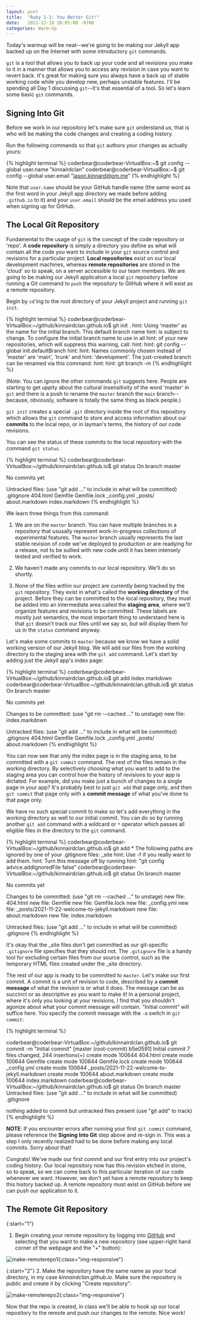 ```yaml
---
layout: post
title:  "Ruby 1-1: You Better Git!"
date:   2021-12-10 20:05:00 -0700
categories: Warm-Up
---
```

Today's warmup will be neat--we're going to be making our Jekyll app backed up on the Internet with some introductory `git` commands.

`git` is a tool that allows you to back up your code and all revisions you make to it in a manner that allows you to access any revision in case you want to revert back. It's great for making sure you always have a back up of stable working code while you develop new, perhaps unstable features. I'll be spending all Day 1 discussing `git`--it's that essential of a tool. So let's learn some basic `git` commands.

Signing Into Git
---

Before we work in our repository let's make sure `git` understand *us*, that is who will be making the code changes and creating a coding history.

Run the following commands so that `git` authors your changes as actually yours:

{% highlight terminal %}
coderbear@coderbear-VirtualBox:~$ git config --global user.name "kinnairdclan"
coderbear@coderbear-VirtualBox:~$ git config --global user.email "jason.kinnard@pm.me"
{% endhighlight %}

Note that `user.name` should be your GitHub handle name (the same word as the first word in your Jekyll app directory we made before adding `.github.io` to it) and your `user.email` should be the email address you used when signing up for GitHub.

The Local Git Repository
---

Fundamental to the usage of `git` is the concept of the code repository or 'repo'. A **code repository** is simply a directory you define as what will contain all the code you want to include in your `git` source control and revisions for a particular project. **Local repositories** exist on our local development machines, whereas **remote repositories** are stored in the 'cloud' so to speak, on a server accessible to our team members. We are going to be making our Jekyll application a local `git` repository before running a Git command to `push` the repository to GitHub where it will exist as a remote repository.

Begin by `cd`'ing to the root directory of your Jekyll project and running `git init`.

{% highlight terminal %}
coderbear@coderbear-VirtualBox:~/github/kinnairdclan.github.io$ git init .
hint: Using 'master' as the name for the initial branch. This default branch name
hint: is subject to change. To configure the initial branch name to use in all
hint: of your new repositories, which will suppress this warning, call:
hint: 
hint:   git config --global init.defaultBranch <name>
hint: 
hint: Names commonly chosen instead of 'master' are 'main', 'trunk' and
hint: 'development'. The just-created branch can be renamed via this command:
hint: 
hint:   git branch -m <name>
{% endhighlight %}

(Note: You can ignore the other commands `git` suggests here. People are starting to get uppity about the cultural insensitivity of the word 'master' in `git` and there is a push to rename the `master` branch the `main` branch--because, obviously, software is totally the same thing as black people.)

`git init` creates a special `.git` directory inside the root of this repository which allows the `git` command to store and access information about our **commits** to the local repo, or in layman's terms, the history of our code revisions.

You can see the status of these commits to the local repository with the command `git status`.

{% highlight terminal %}
coderbear@coderbear-VirtualBox:~/github/kinnairdclan.github.io$ git status
On branch master

No commits yet

Untracked files:
  (use "git add <file>..." to include in what will be committed)
        .gitignore
        404.html
        Gemfile
        Gemfile.lock
        _config.yml
        _posts/
        about.markdown
        index.markdown
{% endhighlight %}

We learn three things from this command:
1. We are on the `master` branch. You can have multiple branches in a repository that ususally represent work-in-progress collections of experimental features. The `master` branch usually represents the last stable revision of code we've deployed to production or are readying for a release, not to be sullied with new code until it has been intensely tested and verified to work.

2. We haven't made any commits to our local repository. We'll do so shortly.

3. None of the files within our project are currently being tracked by the `git` repository. They exist in what's called the **working directory** of the project. Before they can be committed to the local repository, they must be added into an intermediate area called the **staging area**, where we'll organize features and revisions to be committed. These labels are mostly just semantics, the most important thing to understand here is that `git` doesn't track our files until we say so, but will display them for us in the `status` command anyway. 

Let's make some commits to `master` because we know we have a solid working version of our Jekyll blog. We will add our files from the working directory to the staging area with the `git add` command. Let's start by adding just the Jekyll app's index page:

{% highlight terminal %}
coderbear@coderbear-VirtualBox:~/github/kinnairdclan.github.io$ git add index.markdown 
coderbear@coderbear-VirtualBox:~/github/kinnairdclan.github.io$ git status
On branch master

No commits yet

Changes to be committed:
  (use "git rm --cached <file>..." to unstage)
        new file:   index.markdown

Untracked files:
  (use "git add <file>..." to include in what will be committed)
        .gitignore
        404.html
        Gemfile
        Gemfile.lock
        _config.yml
        _posts/
        about.markdown
{% endhighlight %}

You can now see that only the index page is in the staging area, to be committed with a `git commit` command. The rest of the files remain in the working directory. By selectively choosing what you want to add to the staging area you can control how the history of revisions to your app is dictated. For example, did you make just a bunch of changes to a single page in your app? It's probably best to just `git add` that page only, and then `git commit` that page only with a **commit message** of what you've done to that page only.

We have no such special commit to make so let's add everything in the working directory as well to our initial commit. You can do so by running another `git add` command with a wildcard or `*` operator which passes all eligible files in the directory to the `git` command.

{% highlight terminal %}
coderbear@coderbear-VirtualBox:~/github/kinnairdclan.github.io$ git add *
The following paths are ignored by one of your .gitignore files:
_site
hint: Use -f if you really want to add them.
hint: Turn this message off by running
hint: "git config advice.addIgnoredFile false"
coderbear@coderbear-VirtualBox:~/github/kinnairdclan.github.io$ git status
On branch master

No commits yet

Changes to be committed:
  (use "git rm --cached <file>..." to unstage)
        new file:   404.html
        new file:   Gemfile
        new file:   Gemfile.lock
        new file:   _config.yml
        new file:   _posts/2021-11-22-welcome-to-jekyll.markdown
        new file:   about.markdown
        new file:   index.markdown

Untracked files:
  (use "git add <file>..." to include in what will be committed)
        .gitignore
{% endhighlight %}

It's okay that the _site files don't get committed as our git-specific `.gitignore` file specifies that they should not. The `.gitignore` file is a handy tool for excluding certain files from our source control, such as the temporary HTML files created under the _site directory.

The rest of our app is ready to be committed to `master`. Let's make our first commit. A commit is a unit of revision to code, described by a **commit message** of what the revision is or what it does. The message can be as succinct or as descriptive as you want to make it! In a personal project, where it's only you looking at your revisions, I find that you shouldn't agonize about what your commit message will contain. "Initial commit" will suffice here. You specify the commit message with the `-m` switch in `git commit`:

{% highlight terminal %}

coderbear@coderbear-VirtualBox:~/github/kinnairdclan.github.io$ git commit -m "Initial commit"
[master (root-commit) b5e0591] Initial commit
 7 files changed, 244 insertions(+)
 create mode 100644 404.html
 create mode 100644 Gemfile
 create mode 100644 Gemfile.lock
 create mode 100644 _config.yml
 create mode 100644 _posts/2021-11-22-welcome-to-jekyll.markdown
 create mode 100644 about.markdown
 create mode 100644 index.markdown
coderbear@coderbear-VirtualBox:~/github/kinnairdclan.github.io$ git status
On branch master
Untracked files:
  (use "git add <file>..." to include in what will be committed)
        .gitignore

nothing added to commit but untracked files present (use "git add" to track)
{% endhighlight %}

**NOTE**: If you encounter errors after running your first `git commit` command, please reference the **Signing Into Git** step above and re-sign in. This was a step I only recently realized had to be done before making any local commits. Sorry about that! 

Congrats! We've made our first commit and our first entry into our project's coding history. Our local repository now has this revision etched in stone, so to speak, so we can come back to this particular iteration of our code whenever we want. However, we don't yet have a remote repository to keep this history backed up. A remote repository must exist on GitHub before we can push our application to it.

The Remote Git Repository
---

{:start="1"}
1. Begin creating your remote repository by logging into [GitHub][github] and selecting that you want to make a new repository (see upper-right hand corner of the webpage and the "+" button):

![make-remoterepo1](/assets/images/day1/day1_gitworkflow1.png){:class="img-responsive"}

{:start="2"}
2. Make the repository have the same name as your local directory, in my case *kinnairdclan.github.io*. Make sure the repository is public and create it by clicking "Create repository":

![make-remoterepo2](/assets/images/day1/day1_gitworkflow3.png){:class="img-responsive"}

Now that the repo is created, in class we'll be able to hook up our local repository to the remote and push our changes to the remote. Nice work!

[github]: https://github.com/